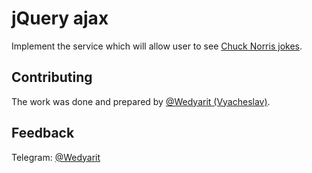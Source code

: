 # jQuery ajax
Implement the service which will allow user to see [Chuck Norris jokes](https://api.chucknorris.io/).

## Contributing
The work was done and prepared by [@Wedyarit (Vyacheslav)](https://github.com/Wedyarit).

## Feedback
Telegram: [@Wedyarit](https://t.me/Wedyarit)